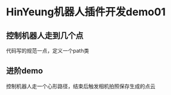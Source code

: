 # HinYeung机器人插件开发demo01

## 控制机器人走到几个点

代码写的规范一点，定义一个path类

## 进阶demo

控制机器人走一个心形路径，结束后触发相机拍照保存生成的点云



